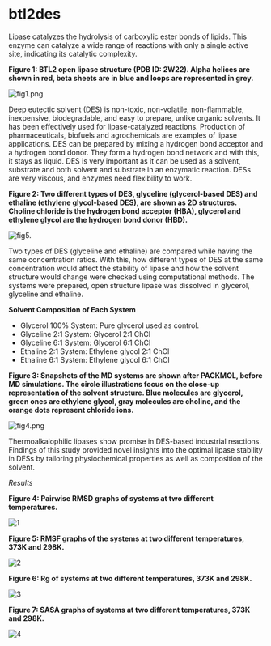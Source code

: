 # btl2des
Lipase catalyzes the hydrolysis of carboxylic ester bonds of lipids. This enzyme can catalyze a wide range of reactions with only a single active site, indicating its catalytic complexity. 

**Figure 1: BTL2 open lipase structure (PDB ID: 2W22). Alpha helices are shown in red, beta sheets are in blue and loops are represented in grey.**
 
![fig1.png](https://github.com/zeynepkavalci/btl2des/blob/main/figures/fig1.jpg)

Deep eutectic solvent (DES) is non-toxic, non-volatile, non-flammable, inexpensive, biodegradable, and easy to prepare, unlike organic solvents. It has been effectively used for lipase-catalyzed reactions. Production of pharmaceuticals, biofuels and agrochemicals are examples of lipase applications. DES can be prepared by mixing a hydrogen bond acceptor and a hydrogen bond donor. They form a hydrogen bond network and with this, it stays as liquid. DES is very important as it can be used as a solvent, substrate and both solvent and substrate in an enzymatic reaction. DESs are very viscous, and enzymes need flexibility to work. 

**Figure 2: Two different types of DES, glyceline (glycerol-based DES) and ethaline (ethylene glycol-based DES), are shown as 2D structures. Choline chloride is the hydrogen bond acceptor (HBA), glycerol and ethylene glycol are the hydrogen bond donor (HBD).**

![fig5.](https://github.com/zeynepkavalci/btl2des/blob/main/figures/fig5.jpg)

Two types of DES (glyceline and ethaline) are compared while having the same concentration ratios. With this, how different types of DES at the same concentration would affect the stability of lipase and how the solvent structure would change were checked using computational methods. The systems were prepared, open structure lipase was dissolved in glycerol, glyceline and ethaline. 

**Solvent Composition of Each System**
- Glycerol 100% System: Pure glycerol used as control.
- Glyceline 2:1 System: Glycerol 2:1 ChCl
- Glyceline 6:1 System: Glycerol 6:1 ChCl
- Ethaline 2:1 System: Ethylene glycol 2:1 ChCl
- Ethaline 6:1 System: Ethylene glycol 6:1 ChCl

**Figure 3: Snapshots of the MD systems are shown after PACKMOL, before MD simulations. The circle illustrations focus on the close-up representation of the solvent structure. Blue molecules are glycerol, green ones are ethylene glycol, gray molecules are choline, and the orange dots represent chloride ions.**

![fig4.png](https://github.com/zeynepkavalci/btl2des/blob/main/figures/fig4.png)

Thermoalkalophilic lipases show promise in DES-based industrial reactions. Findings of this study provided novel insights into the optimal lipase stability in DESs by tailoring physiochemical properties as well as composition of the solvent.


*Results*

**Figure 4: Pairwise RMSD graphs of systems at two different temperatures.**

![1](https://github.com/zeynepkavalci/btl2des/blob/main/results/result1.png)

**Figure 5: RMSF graphs of the systems at two different temperatures, 373K and 298K.**

![2](https://github.com/zeynepkavalci/btl2des/blob/main/results/result2.png)

**Figure 6: Rg of systems at two different temperatures, 373K and 298K.**

![3](https://github.com/zeynepkavalci/btl2des/blob/main/results/result3.png)

**Figure 7: SASA graphs of systems at two different temperatures, 373K and 298K.**

![4](https://github.com/zeynepkavalci/btl2des/blob/main/results/result4.png)
